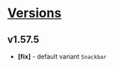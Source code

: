 # [Versions](https://github.com/Tracktor/design-system/releases)

## v1.57.5
- **[fix]** - default variant `Snackbar`
